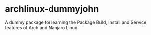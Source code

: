 archlinux-dummyjohn
===================

A dummy package for learning the Package Build, Install and Service features of Arch and Manjaro Linux
